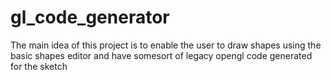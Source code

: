 # gl_code_generator

The main idea of this project is to enable the user to draw shapes using the basic shapes editor and have somesort of  legacy opengl code generated for the sketch
